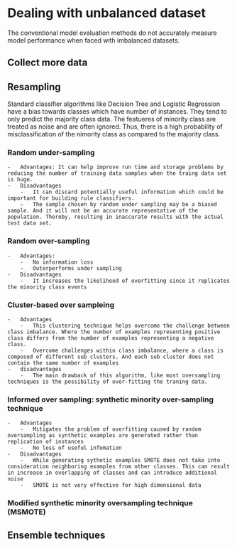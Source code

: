# Dealing with unbalanced dataset

The conventional model evaluation methods do not accurately measure model performance when faced with imbalanced datasets.

## Collect more data

## Resampling

Standard classifier algorithms like Decision Tree and Logistic Regression have a bias towards classes which have number of instances. They tend to only predict the majority class data. The featueres of minority class are treated as noise and are often ignored. Thus, there is a high probability of misclassification of the nimority class as compared to the majority class.

### Random under-sampling

    -   Advantages: It can help improve run time and storage problems by reducing the number of training data samples when the traing data set is huge.
    -   Disadvantages
        -   It can discard potentially useful information which could be important for building rule classifiers.
        -   The sample chosen by random under sampling may be a biased sample. And it will not be an accurate representative of the population. Thereby, resulting in inaccurate results with the actual test data set.

### Random over-sampling

    -   Advantages:
        -   No information loss
        -   Outerperforms under sampling
    -   Disadvantages
        -   It increases the likelihood of overfitting since it replicates the minority class events

### Cluster-based over sampleing

    -   Advantages
        -   This clustering technique helps overcome the challenge between class imbalance. Where the number of examples representing positive class differs from the number of examples representing a negative class.
        -   Overcome challenges within class imbalance, where a class is composed of different sub clusters. And each sub cluster does not contain the same number of examples
    -   disadvanteges
        -   The main drawback of this algorithm, like most oversampling techniques is the possibility of over-fitting the traning data.

### Informed over sampling: synthetic minority over-sampling technique

    -   Advantages
        -   Mitigates the problem of overfitting caused by random oversampling as synthetic examples are generated rather than replication of instances
        -   No loss of useful infomation
    -   Disadvantages
        -   While generating sythetic examples SMOTE does not take into consideration neighboring examples from other classes. This can result in increase in overlapping of classes and can introduce additional noise
        -   SMOTE is not very effective for high dimensional data

### Modified synthetic minority oversampling technique (MSMOTE)

## Ensemble techniques
